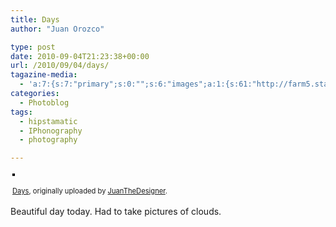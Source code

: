 ```yaml
---
title: Days
author: "Juan Orozco" 

type: post
date: 2010-09-04T21:23:38+00:00
url: /2010/09/04/days/
tagazine-media:
  - 'a:7:{s:7:"primary";s:0:"";s:6:"images";a:1:{s:61:"http://farm5.static.flickr.com/4109/4958040088_42d70317b8.jpg";a:6:{s:8:"file_url";s:61:"http://farm5.static.flickr.com/4109/4958040088_42d70317b8.jpg";s:5:"width";s:1:"1";s:6:"height";s:1:"1";s:4:"type";s:5:"image";s:4:"area";s:1:"1";s:9:"file_path";s:0:"";}}s:6:"videos";a:0:{}s:11:"image_count";s:1:"1";s:6:"author";s:7:"8033531";s:7:"blog_id";s:8:"17975075";s:9:"mod_stamp";s:19:"2010-09-04 21:23:38";}'
categories:
  - Photoblog
tags:
  - hipstamatic
  - IPhonography
  - photography

---
```

<div style="text-align:left;padding:3px;">
  <a href="http://www.flickr.com/photos/juanthedesigner/4958040088/" title="photo sharing"><img src="https://i1.wp.com/farm5.static.flickr.com/4109/4958040088_42d70317b8.jpg?w=580" style="border:solid 2px #000000;" alt="" data-recalc-dims="1" /></a><br /> <br /> <span style="font-size:.8em;margin-top:0;"><a href="http://www.flickr.com/photos/juanthedesigner/4958040088/">Days</a>, originally uploaded by <a href="http://www.flickr.com/people/juanthedesigner/">JuanTheDesigner</a>.</span>
</div>

Beautiful day today. Had to take pictures of clouds.